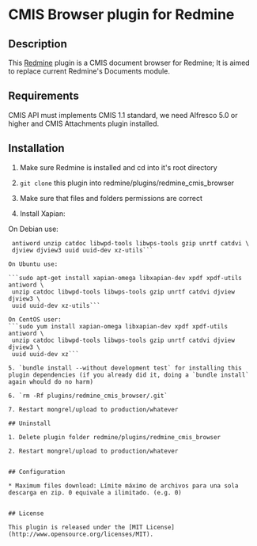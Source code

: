 # CMIS Browser plugin for Redmine

## Description

This [Redmine](http://www.redmine.org) plugin is a CMIS document browser for Redmine; It is aimed to replace current Redmine's Documents module.


## Requirements

CMIS API must implements CMIS 1.1 standard, we need Alfresco 5.0 or higher and CMIS Attachments plugin installed.


## Installation

1. Make sure Redmine is installed and cd into it's root directory

2. `git clone` this plugin into redmine/plugins/redmine_cmis_browser

3. Make sure that files and folders permissions are correct

4. Install Xapian:

On Debian use:

```sudo apt-get install xapian-omega libxapian-dev xpdf xpdf-utils \
 antiword unzip catdoc libwpd-tools libwps-tools gzip unrtf catdvi \
 djview djview3 uuid uuid-dev xz-utils```

On Ubuntu use:

```sudo apt-get install xapian-omega libxapian-dev xpdf xpdf-utils antiword \
 unzip catdoc libwpd-tools libwps-tools gzip unrtf catdvi djview djview3 \
 uuid uuid-dev xz-utils```

On CentOS user:
```sudo yum install xapian-omega libxapian-dev xpdf xpdf-utils antiword \
 unzip catdoc libwpd-tools libwps-tools gzip unrtf catdvi djview djview3 \
 uuid uuid-dev xz```

5. `bundle install --without development test` for installing this plugin dependencies (if you already did it, doing a `bundle install` again whould do no harm)

6. `rm -Rf plugins/redmine_cmis_browser/.git`

7. Restart mongrel/upload to production/whatever

## Uninstall

1. Delete plugin folder redmine/plugins/redmine_cmis_browser

2. Restart mongrel/upload to production/whatever


## Configuration

* Maximum files download: Límite máximo de archivos para una sola descarga en zip. 0 equivale a ilimitado. (e.g. 0)


## License

This plugin is released under the [MIT License](http://www.opensource.org/licenses/MIT).